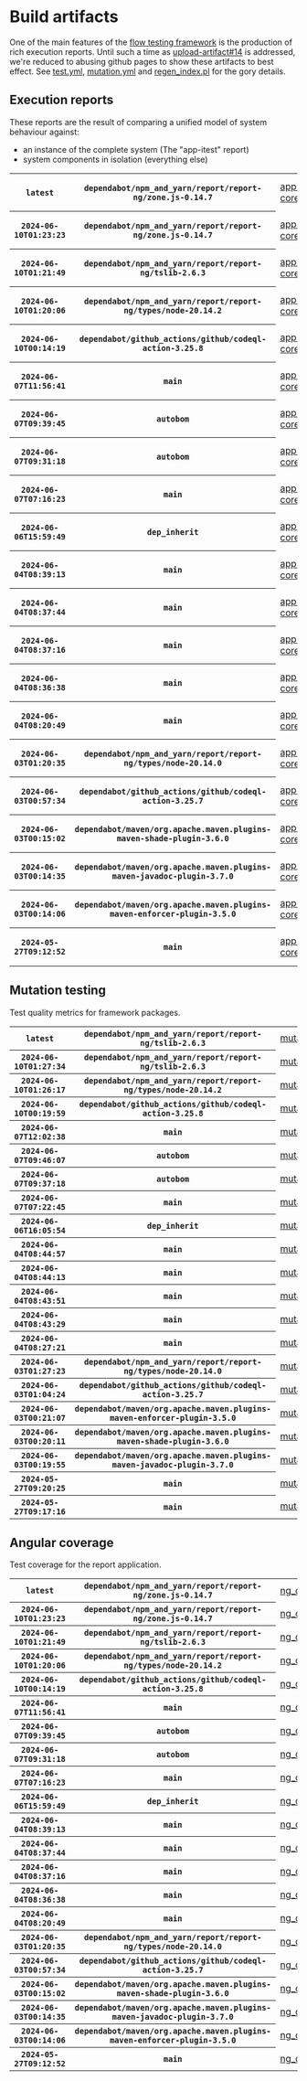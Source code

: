 # Build artifacts

One of the main features of the [flow testing framework](https://github.com/Mastercard/flow) is the production of rich execution reports.
Until such a time as [upload-artifact#14](https://github.com/actions/upload-artifact/issues/14) is addressed, we're reduced to abusing github pages to show these artifacts to best effect.
See [test.yml](https://github.com/Mastercard/flow/blob/main/.github/workflows/test.yml), [mutation.yml](https://github.com/Mastercard/flow/blob/main/.github/workflows/mutation.yml) and [regen_index.pl](https://github.com/Mastercard/flow/blob/pages/regen_index.pl) for the gory details.

## Execution reports

These reports are the result of comparing a unified model of system behaviour against:
 * an instance of the complete system (The "app-itest" report)
 * system components in isolation (everything else)

<!-- start:execution -->
<table>
	<tbody>
		<tr> <th><code>latest</code></th>
			 <th><code>dependabot/npm_and_yarn/report/report-ng/zone.js-0.14.7</code></th>
			<td><a href="execution/latest/app-core/target/mctf/latest/index.html">app-core</a></td>
			<td><a href="execution/latest/app-histogram/target/mctf/latest/index.html">app-histogram</a></td>
			<td><a href="execution/latest/app-itest/target/mctf/latest/index.html">app-itest</a></td>
			<td><a href="execution/latest/app-queue/target/mctf/latest/index.html">app-queue</a></td>
			<td><a href="execution/latest/app-store/target/mctf/latest/index.html">app-store</a></td>
			<td><a href="execution/latest/app-ui/target/mctf/latest/index.html">app-ui</a></td>
			<td><a href="execution/latest/app-web-ui/target/mctf/latest/index.html">app-web-ui</a></td>
		</tr>
		<tr> <th><code>2024-06-10T01:23:23</code></th>
			 <th><code>dependabot/npm_and_yarn/report/report-ng/zone.js-0.14.7</code></th>
			<td><a href="execution/1717982603/app-core/target/mctf/latest/index.html">app-core</a></td>
			<td><a href="execution/1717982603/app-histogram/target/mctf/latest/index.html">app-histogram</a></td>
			<td><a href="execution/1717982603/app-itest/target/mctf/latest/index.html">app-itest</a></td>
			<td><a href="execution/1717982603/app-queue/target/mctf/latest/index.html">app-queue</a></td>
			<td><a href="execution/1717982603/app-store/target/mctf/latest/index.html">app-store</a></td>
			<td><a href="execution/1717982603/app-ui/target/mctf/latest/index.html">app-ui</a></td>
			<td><a href="execution/1717982603/app-web-ui/target/mctf/latest/index.html">app-web-ui</a></td>
		</tr>
		<tr> <th><code>2024-06-10T01:21:49</code></th>
			 <th><code>dependabot/npm_and_yarn/report/report-ng/tslib-2.6.3</code></th>
			<td><a href="execution/1717982509/app-core/target/mctf/latest/index.html">app-core</a></td>
			<td><a href="execution/1717982509/app-histogram/target/mctf/latest/index.html">app-histogram</a></td>
			<td><a href="execution/1717982509/app-itest/target/mctf/latest/index.html">app-itest</a></td>
			<td><a href="execution/1717982509/app-queue/target/mctf/latest/index.html">app-queue</a></td>
			<td><a href="execution/1717982509/app-store/target/mctf/latest/index.html">app-store</a></td>
			<td><a href="execution/1717982509/app-ui/target/mctf/latest/index.html">app-ui</a></td>
			<td><a href="execution/1717982509/app-web-ui/target/mctf/latest/index.html">app-web-ui</a></td>
		</tr>
		<tr> <th><code>2024-06-10T01:20:06</code></th>
			 <th><code>dependabot/npm_and_yarn/report/report-ng/types/node-20.14.2</code></th>
			<td><a href="execution/1717982406/app-core/target/mctf/latest/index.html">app-core</a></td>
			<td><a href="execution/1717982406/app-histogram/target/mctf/latest/index.html">app-histogram</a></td>
			<td><a href="execution/1717982406/app-itest/target/mctf/latest/index.html">app-itest</a></td>
			<td><a href="execution/1717982406/app-queue/target/mctf/latest/index.html">app-queue</a></td>
			<td><a href="execution/1717982406/app-store/target/mctf/latest/index.html">app-store</a></td>
			<td><a href="execution/1717982406/app-ui/target/mctf/latest/index.html">app-ui</a></td>
			<td><a href="execution/1717982406/app-web-ui/target/mctf/latest/index.html">app-web-ui</a></td>
		</tr>
		<tr> <th><code>2024-06-10T00:14:19</code></th>
			 <th><code>dependabot/github_actions/github/codeql-action-3.25.8</code></th>
			<td><a href="execution/1717978459/app-core/target/mctf/latest/index.html">app-core</a></td>
			<td><a href="execution/1717978459/app-histogram/target/mctf/latest/index.html">app-histogram</a></td>
			<td><a href="execution/1717978459/app-itest/target/mctf/latest/index.html">app-itest</a></td>
			<td><a href="execution/1717978459/app-queue/target/mctf/latest/index.html">app-queue</a></td>
			<td><a href="execution/1717978459/app-store/target/mctf/latest/index.html">app-store</a></td>
			<td><a href="execution/1717978459/app-ui/target/mctf/latest/index.html">app-ui</a></td>
			<td><a href="execution/1717978459/app-web-ui/target/mctf/latest/index.html">app-web-ui</a></td>
		</tr>
		<tr> <th><code>2024-06-07T11:56:41</code></th>
			 <th><code>main</code></th>
			<td><a href="execution/1717761401/app-core/target/mctf/latest/index.html">app-core</a></td>
			<td><a href="execution/1717761401/app-histogram/target/mctf/latest/index.html">app-histogram</a></td>
			<td><a href="execution/1717761401/app-itest/target/mctf/latest/index.html">app-itest</a></td>
			<td><a href="execution/1717761401/app-queue/target/mctf/latest/index.html">app-queue</a></td>
			<td><a href="execution/1717761401/app-store/target/mctf/latest/index.html">app-store</a></td>
			<td><a href="execution/1717761401/app-ui/target/mctf/latest/index.html">app-ui</a></td>
			<td><a href="execution/1717761401/app-web-ui/target/mctf/latest/index.html">app-web-ui</a></td>
		</tr>
		<tr> <th><code>2024-06-07T09:39:45</code></th>
			 <th><code>autobom</code></th>
			<td><a href="execution/1717753185/app-core/target/mctf/latest/index.html">app-core</a></td>
			<td><a href="execution/1717753185/app-histogram/target/mctf/latest/index.html">app-histogram</a></td>
			<td><a href="execution/1717753185/app-itest/target/mctf/latest/index.html">app-itest</a></td>
			<td><a href="execution/1717753185/app-queue/target/mctf/latest/index.html">app-queue</a></td>
			<td><a href="execution/1717753185/app-store/target/mctf/latest/index.html">app-store</a></td>
			<td><a href="execution/1717753185/app-ui/target/mctf/latest/index.html">app-ui</a></td>
			<td><a href="execution/1717753185/app-web-ui/target/mctf/latest/index.html">app-web-ui</a></td>
		</tr>
		<tr> <th><code>2024-06-07T09:31:18</code></th>
			 <th><code>autobom</code></th>
			<td><a href="execution/1717752678/app-core/target/mctf/latest/index.html">app-core</a></td>
			<td><a href="execution/1717752678/app-histogram/target/mctf/latest/index.html">app-histogram</a></td>
			<td><a href="execution/1717752678/app-itest/target/mctf/latest/index.html">app-itest</a></td>
			<td><a href="execution/1717752678/app-queue/target/mctf/latest/index.html">app-queue</a></td>
			<td><a href="execution/1717752678/app-store/target/mctf/latest/index.html">app-store</a></td>
			<td><a href="execution/1717752678/app-ui/target/mctf/latest/index.html">app-ui</a></td>
			<td><a href="execution/1717752678/app-web-ui/target/mctf/latest/index.html">app-web-ui</a></td>
		</tr>
		<tr> <th><code>2024-06-07T07:16:23</code></th>
			 <th><code>main</code></th>
			<td><a href="execution/1717744583/app-core/target/mctf/latest/index.html">app-core</a></td>
			<td><a href="execution/1717744583/app-histogram/target/mctf/latest/index.html">app-histogram</a></td>
			<td><a href="execution/1717744583/app-itest/target/mctf/latest/index.html">app-itest</a></td>
			<td><a href="execution/1717744583/app-queue/target/mctf/latest/index.html">app-queue</a></td>
			<td><a href="execution/1717744583/app-store/target/mctf/latest/index.html">app-store</a></td>
			<td><a href="execution/1717744583/app-ui/target/mctf/latest/index.html">app-ui</a></td>
			<td><a href="execution/1717744583/app-web-ui/target/mctf/latest/index.html">app-web-ui</a></td>
		</tr>
		<tr> <th><code>2024-06-06T15:59:49</code></th>
			 <th><code>dep_inherit</code></th>
			<td><a href="execution/1717689589/app-core/target/mctf/latest/index.html">app-core</a></td>
			<td><a href="execution/1717689589/app-histogram/target/mctf/latest/index.html">app-histogram</a></td>
			<td><a href="execution/1717689589/app-itest/target/mctf/latest/index.html">app-itest</a></td>
			<td><a href="execution/1717689589/app-queue/target/mctf/latest/index.html">app-queue</a></td>
			<td><a href="execution/1717689589/app-store/target/mctf/latest/index.html">app-store</a></td>
			<td><a href="execution/1717689589/app-ui/target/mctf/latest/index.html">app-ui</a></td>
			<td><a href="execution/1717689589/app-web-ui/target/mctf/latest/index.html">app-web-ui</a></td>
		</tr>
		<tr> <th><code>2024-06-04T08:39:13</code></th>
			 <th><code>main</code></th>
			<td><a href="execution/1717490353/app-core/target/mctf/latest/index.html">app-core</a></td>
			<td><a href="execution/1717490353/app-histogram/target/mctf/latest/index.html">app-histogram</a></td>
			<td><a href="execution/1717490353/app-itest/target/mctf/latest/index.html">app-itest</a></td>
			<td><a href="execution/1717490353/app-queue/target/mctf/latest/index.html">app-queue</a></td>
			<td><a href="execution/1717490353/app-store/target/mctf/latest/index.html">app-store</a></td>
			<td><a href="execution/1717490353/app-ui/target/mctf/latest/index.html">app-ui</a></td>
			<td><a href="execution/1717490353/app-web-ui/target/mctf/latest/index.html">app-web-ui</a></td>
		</tr>
		<tr> <th><code>2024-06-04T08:37:44</code></th>
			 <th><code>main</code></th>
			<td><a href="execution/1717490264/app-core/target/mctf/latest/index.html">app-core</a></td>
			<td><a href="execution/1717490264/app-histogram/target/mctf/latest/index.html">app-histogram</a></td>
			<td><a href="execution/1717490264/app-itest/target/mctf/latest/index.html">app-itest</a></td>
			<td><a href="execution/1717490264/app-queue/target/mctf/latest/index.html">app-queue</a></td>
			<td><a href="execution/1717490264/app-store/target/mctf/latest/index.html">app-store</a></td>
			<td><a href="execution/1717490264/app-ui/target/mctf/latest/index.html">app-ui</a></td>
			<td><a href="execution/1717490264/app-web-ui/target/mctf/latest/index.html">app-web-ui</a></td>
		</tr>
		<tr> <th><code>2024-06-04T08:37:16</code></th>
			 <th><code>main</code></th>
			<td><a href="execution/1717490236/app-core/target/mctf/latest/index.html">app-core</a></td>
			<td><a href="execution/1717490236/app-histogram/target/mctf/latest/index.html">app-histogram</a></td>
			<td><a href="execution/1717490236/app-itest/target/mctf/latest/index.html">app-itest</a></td>
			<td><a href="execution/1717490236/app-queue/target/mctf/latest/index.html">app-queue</a></td>
			<td><a href="execution/1717490236/app-store/target/mctf/latest/index.html">app-store</a></td>
			<td><a href="execution/1717490236/app-ui/target/mctf/latest/index.html">app-ui</a></td>
			<td><a href="execution/1717490236/app-web-ui/target/mctf/latest/index.html">app-web-ui</a></td>
		</tr>
		<tr> <th><code>2024-06-04T08:36:38</code></th>
			 <th><code>main</code></th>
			<td><a href="execution/1717490198/app-core/target/mctf/latest/index.html">app-core</a></td>
			<td><a href="execution/1717490198/app-histogram/target/mctf/latest/index.html">app-histogram</a></td>
			<td><a href="execution/1717490198/app-itest/target/mctf/latest/index.html">app-itest</a></td>
			<td><a href="execution/1717490198/app-queue/target/mctf/latest/index.html">app-queue</a></td>
			<td><a href="execution/1717490198/app-store/target/mctf/latest/index.html">app-store</a></td>
			<td><a href="execution/1717490198/app-ui/target/mctf/latest/index.html">app-ui</a></td>
			<td><a href="execution/1717490198/app-web-ui/target/mctf/latest/index.html">app-web-ui</a></td>
		</tr>
		<tr> <th><code>2024-06-04T08:20:49</code></th>
			 <th><code>main</code></th>
			<td><a href="execution/1717489249/app-core/target/mctf/latest/index.html">app-core</a></td>
			<td><a href="execution/1717489249/app-histogram/target/mctf/latest/index.html">app-histogram</a></td>
			<td><a href="execution/1717489249/app-itest/target/mctf/latest/index.html">app-itest</a></td>
			<td><a href="execution/1717489249/app-queue/target/mctf/latest/index.html">app-queue</a></td>
			<td><a href="execution/1717489249/app-store/target/mctf/latest/index.html">app-store</a></td>
			<td><a href="execution/1717489249/app-ui/target/mctf/latest/index.html">app-ui</a></td>
			<td><a href="execution/1717489249/app-web-ui/target/mctf/latest/index.html">app-web-ui</a></td>
		</tr>
		<tr> <th><code>2024-06-03T01:20:35</code></th>
			 <th><code>dependabot/npm_and_yarn/report/report-ng/types/node-20.14.0</code></th>
			<td><a href="execution/1717377635/app-core/target/mctf/latest/index.html">app-core</a></td>
			<td><a href="execution/1717377635/app-histogram/target/mctf/latest/index.html">app-histogram</a></td>
			<td><a href="execution/1717377635/app-itest/target/mctf/latest/index.html">app-itest</a></td>
			<td><a href="execution/1717377635/app-queue/target/mctf/latest/index.html">app-queue</a></td>
			<td><a href="execution/1717377635/app-store/target/mctf/latest/index.html">app-store</a></td>
			<td><a href="execution/1717377635/app-ui/target/mctf/latest/index.html">app-ui</a></td>
			<td><a href="execution/1717377635/app-web-ui/target/mctf/latest/index.html">app-web-ui</a></td>
		</tr>
		<tr> <th><code>2024-06-03T00:57:34</code></th>
			 <th><code>dependabot/github_actions/github/codeql-action-3.25.7</code></th>
			<td><a href="execution/1717376254/app-core/target/mctf/latest/index.html">app-core</a></td>
			<td><a href="execution/1717376254/app-histogram/target/mctf/latest/index.html">app-histogram</a></td>
			<td><a href="execution/1717376254/app-itest/target/mctf/latest/index.html">app-itest</a></td>
			<td><a href="execution/1717376254/app-queue/target/mctf/latest/index.html">app-queue</a></td>
			<td><a href="execution/1717376254/app-store/target/mctf/latest/index.html">app-store</a></td>
			<td><a href="execution/1717376254/app-ui/target/mctf/latest/index.html">app-ui</a></td>
			<td><a href="execution/1717376254/app-web-ui/target/mctf/latest/index.html">app-web-ui</a></td>
		</tr>
		<tr> <th><code>2024-06-03T00:15:02</code></th>
			 <th><code>dependabot/maven/org.apache.maven.plugins-maven-shade-plugin-3.6.0</code></th>
			<td><a href="execution/1717373702/app-core/target/mctf/latest/index.html">app-core</a></td>
			<td><a href="execution/1717373702/app-histogram/target/mctf/latest/index.html">app-histogram</a></td>
			<td><a href="execution/1717373702/app-itest/target/mctf/latest/index.html">app-itest</a></td>
			<td><a href="execution/1717373702/app-queue/target/mctf/latest/index.html">app-queue</a></td>
			<td><a href="execution/1717373702/app-store/target/mctf/latest/index.html">app-store</a></td>
			<td><a href="execution/1717373702/app-ui/target/mctf/latest/index.html">app-ui</a></td>
			<td><a href="execution/1717373702/app-web-ui/target/mctf/latest/index.html">app-web-ui</a></td>
		</tr>
		<tr> <th><code>2024-06-03T00:14:35</code></th>
			 <th><code>dependabot/maven/org.apache.maven.plugins-maven-javadoc-plugin-3.7.0</code></th>
			<td><a href="execution/1717373675/app-core/target/mctf/latest/index.html">app-core</a></td>
			<td><a href="execution/1717373675/app-histogram/target/mctf/latest/index.html">app-histogram</a></td>
			<td><a href="execution/1717373675/app-itest/target/mctf/latest/index.html">app-itest</a></td>
			<td><a href="execution/1717373675/app-queue/target/mctf/latest/index.html">app-queue</a></td>
			<td><a href="execution/1717373675/app-store/target/mctf/latest/index.html">app-store</a></td>
			<td><a href="execution/1717373675/app-ui/target/mctf/latest/index.html">app-ui</a></td>
			<td><a href="execution/1717373675/app-web-ui/target/mctf/latest/index.html">app-web-ui</a></td>
		</tr>
		<tr> <th><code>2024-06-03T00:14:06</code></th>
			 <th><code>dependabot/maven/org.apache.maven.plugins-maven-enforcer-plugin-3.5.0</code></th>
			<td><a href="execution/1717373646/app-core/target/mctf/latest/index.html">app-core</a></td>
			<td><a href="execution/1717373646/app-histogram/target/mctf/latest/index.html">app-histogram</a></td>
			<td><a href="execution/1717373646/app-itest/target/mctf/latest/index.html">app-itest</a></td>
			<td><a href="execution/1717373646/app-queue/target/mctf/latest/index.html">app-queue</a></td>
			<td><a href="execution/1717373646/app-store/target/mctf/latest/index.html">app-store</a></td>
			<td><a href="execution/1717373646/app-ui/target/mctf/latest/index.html">app-ui</a></td>
			<td><a href="execution/1717373646/app-web-ui/target/mctf/latest/index.html">app-web-ui</a></td>
		</tr>
		<tr> <th><code>2024-05-27T09:12:52</code></th>
			 <th><code>main</code></th>
			<td><a href="execution/1716801172/app-core/target/mctf/latest/index.html">app-core</a></td>
			<td><a href="execution/1716801172/app-histogram/target/mctf/latest/index.html">app-histogram</a></td>
			<td><a href="execution/1716801172/app-itest/target/mctf/latest/index.html">app-itest</a></td>
			<td><a href="execution/1716801172/app-queue/target/mctf/latest/index.html">app-queue</a></td>
			<td><a href="execution/1716801172/app-store/target/mctf/latest/index.html">app-store</a></td>
			<td><a href="execution/1716801172/app-ui/target/mctf/latest/index.html">app-ui</a></td>
			<td><a href="execution/1716801172/app-web-ui/target/mctf/latest/index.html">app-web-ui</a></td>
		</tr>
	</tbody>
</table>
<!-- end:execution -->

## Mutation testing

Test quality metrics for framework packages.

<!-- start:mutation -->
<table>
	<tbody>
		<tr> <th><code>latest</code></th>
			 <th><code>dependabot/npm_and_yarn/report/report-ng/tslib-2.6.3</code></th>
			<td><a href="mutation/latest/mutation_report/index.html">mutation</a></td>
		</tr>
		<tr> <th><code>2024-06-10T01:27:34</code></th>
			 <th><code>dependabot/npm_and_yarn/report/report-ng/tslib-2.6.3</code></th>
			<td><a href="mutation/1717982854/mutation_report/index.html">mutation</a></td>
		</tr>
		<tr> <th><code>2024-06-10T01:26:17</code></th>
			 <th><code>dependabot/npm_and_yarn/report/report-ng/types/node-20.14.2</code></th>
			<td><a href="mutation/1717982777/mutation_report/index.html">mutation</a></td>
		</tr>
		<tr> <th><code>2024-06-10T00:19:59</code></th>
			 <th><code>dependabot/github_actions/github/codeql-action-3.25.8</code></th>
			<td><a href="mutation/1717978799/mutation_report/index.html">mutation</a></td>
		</tr>
		<tr> <th><code>2024-06-07T12:02:38</code></th>
			 <th><code>main</code></th>
			<td><a href="mutation/1717761758/mutation_report/index.html">mutation</a></td>
		</tr>
		<tr> <th><code>2024-06-07T09:46:07</code></th>
			 <th><code>autobom</code></th>
			<td><a href="mutation/1717753567/mutation_report/index.html">mutation</a></td>
		</tr>
		<tr> <th><code>2024-06-07T09:37:18</code></th>
			 <th><code>autobom</code></th>
			<td><a href="mutation/1717753038/mutation_report/index.html">mutation</a></td>
		</tr>
		<tr> <th><code>2024-06-07T07:22:45</code></th>
			 <th><code>main</code></th>
			<td><a href="mutation/1717744965/mutation_report/index.html">mutation</a></td>
		</tr>
		<tr> <th><code>2024-06-06T16:05:54</code></th>
			 <th><code>dep_inherit</code></th>
			<td><a href="mutation/1717689954/mutation_report/index.html">mutation</a></td>
		</tr>
		<tr> <th><code>2024-06-04T08:44:57</code></th>
			 <th><code>main</code></th>
			<td><a href="mutation/1717490697/mutation_report/index.html">mutation</a></td>
		</tr>
		<tr> <th><code>2024-06-04T08:44:13</code></th>
			 <th><code>main</code></th>
			<td><a href="mutation/1717490653/mutation_report/index.html">mutation</a></td>
		</tr>
		<tr> <th><code>2024-06-04T08:43:51</code></th>
			 <th><code>main</code></th>
			<td><a href="mutation/1717490631/mutation_report/index.html">mutation</a></td>
		</tr>
		<tr> <th><code>2024-06-04T08:43:29</code></th>
			 <th><code>main</code></th>
			<td><a href="mutation/1717490609/mutation_report/index.html">mutation</a></td>
		</tr>
		<tr> <th><code>2024-06-04T08:27:21</code></th>
			 <th><code>main</code></th>
			<td><a href="mutation/1717489641/mutation_report/index.html">mutation</a></td>
		</tr>
		<tr> <th><code>2024-06-03T01:27:23</code></th>
			 <th><code>dependabot/npm_and_yarn/report/report-ng/types/node-20.14.0</code></th>
			<td><a href="mutation/1717378043/mutation_report/index.html">mutation</a></td>
		</tr>
		<tr> <th><code>2024-06-03T01:04:24</code></th>
			 <th><code>dependabot/github_actions/github/codeql-action-3.25.7</code></th>
			<td><a href="mutation/1717376664/mutation_report/index.html">mutation</a></td>
		</tr>
		<tr> <th><code>2024-06-03T00:21:07</code></th>
			 <th><code>dependabot/maven/org.apache.maven.plugins-maven-enforcer-plugin-3.5.0</code></th>
			<td><a href="mutation/1717374067/mutation_report/index.html">mutation</a></td>
		</tr>
		<tr> <th><code>2024-06-03T00:20:11</code></th>
			 <th><code>dependabot/maven/org.apache.maven.plugins-maven-shade-plugin-3.6.0</code></th>
			<td><a href="mutation/1717374011/mutation_report/index.html">mutation</a></td>
		</tr>
		<tr> <th><code>2024-06-03T00:19:55</code></th>
			 <th><code>dependabot/maven/org.apache.maven.plugins-maven-javadoc-plugin-3.7.0</code></th>
			<td><a href="mutation/1717373995/mutation_report/index.html">mutation</a></td>
		</tr>
		<tr> <th><code>2024-05-27T09:20:25</code></th>
			 <th><code>main</code></th>
			<td><a href="mutation/1716801625/mutation_report/index.html">mutation</a></td>
		</tr>
		<tr> <th><code>2024-05-27T09:17:16</code></th>
			 <th><code>main</code></th>
			<td><a href="mutation/1716801436/mutation_report/index.html">mutation</a></td>
		</tr>
	</tbody>
</table>
<!-- end:mutation -->

## Angular coverage

Test coverage for the report application.

<!-- start:ng_coverage -->
<table>
	<tbody>
		<tr> <th><code>latest</code></th>
			 <th><code>dependabot/npm_and_yarn/report/report-ng/zone.js-0.14.7</code></th>
			<td><a href="ng_coverage/latest/report/index.html">ng_coverage</a></td>
		</tr>
		<tr> <th><code>2024-06-10T01:23:23</code></th>
			 <th><code>dependabot/npm_and_yarn/report/report-ng/zone.js-0.14.7</code></th>
			<td><a href="ng_coverage/1717982603/report/index.html">ng_coverage</a></td>
		</tr>
		<tr> <th><code>2024-06-10T01:21:49</code></th>
			 <th><code>dependabot/npm_and_yarn/report/report-ng/tslib-2.6.3</code></th>
			<td><a href="ng_coverage/1717982509/report/index.html">ng_coverage</a></td>
		</tr>
		<tr> <th><code>2024-06-10T01:20:06</code></th>
			 <th><code>dependabot/npm_and_yarn/report/report-ng/types/node-20.14.2</code></th>
			<td><a href="ng_coverage/1717982406/report/index.html">ng_coverage</a></td>
		</tr>
		<tr> <th><code>2024-06-10T00:14:19</code></th>
			 <th><code>dependabot/github_actions/github/codeql-action-3.25.8</code></th>
			<td><a href="ng_coverage/1717978459/report/index.html">ng_coverage</a></td>
		</tr>
		<tr> <th><code>2024-06-07T11:56:41</code></th>
			 <th><code>main</code></th>
			<td><a href="ng_coverage/1717761401/report/index.html">ng_coverage</a></td>
		</tr>
		<tr> <th><code>2024-06-07T09:39:45</code></th>
			 <th><code>autobom</code></th>
			<td><a href="ng_coverage/1717753185/report/index.html">ng_coverage</a></td>
		</tr>
		<tr> <th><code>2024-06-07T09:31:18</code></th>
			 <th><code>autobom</code></th>
			<td><a href="ng_coverage/1717752678/report/index.html">ng_coverage</a></td>
		</tr>
		<tr> <th><code>2024-06-07T07:16:23</code></th>
			 <th><code>main</code></th>
			<td><a href="ng_coverage/1717744583/report/index.html">ng_coverage</a></td>
		</tr>
		<tr> <th><code>2024-06-06T15:59:49</code></th>
			 <th><code>dep_inherit</code></th>
			<td><a href="ng_coverage/1717689589/report/index.html">ng_coverage</a></td>
		</tr>
		<tr> <th><code>2024-06-04T08:39:13</code></th>
			 <th><code>main</code></th>
			<td><a href="ng_coverage/1717490353/report/index.html">ng_coverage</a></td>
		</tr>
		<tr> <th><code>2024-06-04T08:37:44</code></th>
			 <th><code>main</code></th>
			<td><a href="ng_coverage/1717490264/report/index.html">ng_coverage</a></td>
		</tr>
		<tr> <th><code>2024-06-04T08:37:16</code></th>
			 <th><code>main</code></th>
			<td><a href="ng_coverage/1717490236/report/index.html">ng_coverage</a></td>
		</tr>
		<tr> <th><code>2024-06-04T08:36:38</code></th>
			 <th><code>main</code></th>
			<td><a href="ng_coverage/1717490198/report/index.html">ng_coverage</a></td>
		</tr>
		<tr> <th><code>2024-06-04T08:20:49</code></th>
			 <th><code>main</code></th>
			<td><a href="ng_coverage/1717489249/report/index.html">ng_coverage</a></td>
		</tr>
		<tr> <th><code>2024-06-03T01:20:35</code></th>
			 <th><code>dependabot/npm_and_yarn/report/report-ng/types/node-20.14.0</code></th>
			<td><a href="ng_coverage/1717377635/report/index.html">ng_coverage</a></td>
		</tr>
		<tr> <th><code>2024-06-03T00:57:34</code></th>
			 <th><code>dependabot/github_actions/github/codeql-action-3.25.7</code></th>
			<td><a href="ng_coverage/1717376254/report/index.html">ng_coverage</a></td>
		</tr>
		<tr> <th><code>2024-06-03T00:15:02</code></th>
			 <th><code>dependabot/maven/org.apache.maven.plugins-maven-shade-plugin-3.6.0</code></th>
			<td><a href="ng_coverage/1717373702/report/index.html">ng_coverage</a></td>
		</tr>
		<tr> <th><code>2024-06-03T00:14:35</code></th>
			 <th><code>dependabot/maven/org.apache.maven.plugins-maven-javadoc-plugin-3.7.0</code></th>
			<td><a href="ng_coverage/1717373675/report/index.html">ng_coverage</a></td>
		</tr>
		<tr> <th><code>2024-06-03T00:14:06</code></th>
			 <th><code>dependabot/maven/org.apache.maven.plugins-maven-enforcer-plugin-3.5.0</code></th>
			<td><a href="ng_coverage/1717373646/report/index.html">ng_coverage</a></td>
		</tr>
		<tr> <th><code>2024-05-27T09:12:52</code></th>
			 <th><code>main</code></th>
			<td><a href="ng_coverage/1716801172/report/index.html">ng_coverage</a></td>
		</tr>
	</tbody>
</table>
<!-- end:ng_coverage -->